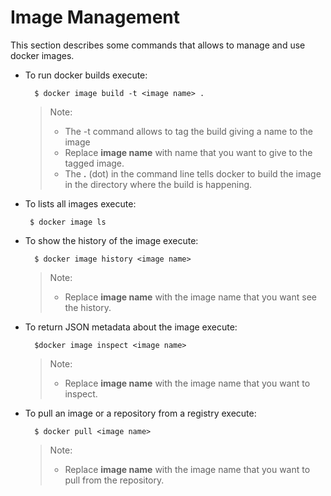 # Image Management

This section describes some commands that allows to manage and use docker images.

* To run docker builds execute:

        $ docker image build -t <image name> .

  > Note:
  >* The -t command allows to tag the build giving a name to the image
  >* Replace **image name** with name that you want to give to the tagged image.
  >* The **.** (dot) in the command line tells docker to build the image in the directory where the build is happening. 

*  To lists all images execute:

        $ docker image ls

* To show the history of the image execute:
    
        $ docker image history <image name>

  >Note:
  >* Replace **image name** with the image name that you want see the history.

* To return JSON metadata about the image execute:
  
        $docker image inspect <image name>

  >Note:
  >* Replace **image name** with the image name that you want to inspect.

* To pull an image or a repository from a registry execute:

        $ docker pull <image name>
  >Note:
  > * Replace **image name** with the image name that you want to pull from the repository.
